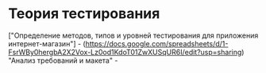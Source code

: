 # Теория тестирования

["Определение методов, типов и уровней тестирования для приложения интернет-магазин"] - (https://docs.google.com/spreadsheets/d/1-FsrWBy0hergbA2X2Vox-Lz0od1KdoT01ZwXUSqUR6I/edit?usp=sharing)
"Анализ требований и макета" - 
